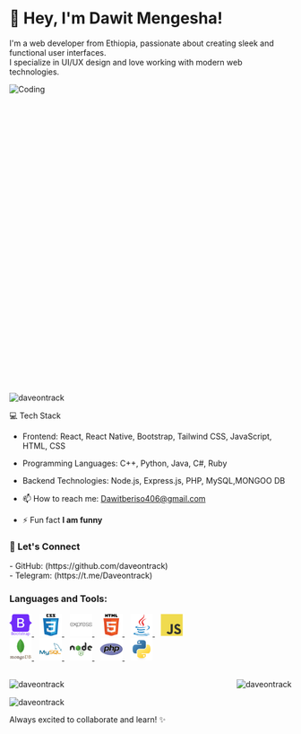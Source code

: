 #  👋 Hey, I'm Dawit Mengesha!  

I'm a web developer from Ethiopia, passionate about creating sleek and functional user interfaces.<br> 
I specialize in UI/UX design and love working with modern web technologies.</h3>

<img align="right" alt ="Coding " width="550" height="550" src="https://media.tenor.com/BqbIhT4Mb7cAAAAM/programmer-rounded-edges.gif">
<p align="left"> <img src="https://komarev.com/ghpvc/?username=daveontrack&label=Profile%20views&color=0e75b6&style=flat" alt="daveontrack" /> </p>

 💻 Tech Stack  
- Frontend:  React, React Native, Bootstrap, Tailwind CSS, JavaScript, HTML, CSS  
- Programming Languages: C++, Python, Java, C#, Ruby  
- Backend Technologies: Node.js, Express.js, PHP, MySQL,MONGOO DB 

- 📫 How to reach me: Dawitberiso406@gmail.com

- ⚡ Fun fact **I am funny**

<h3 align="left">🚀 Let's Connect </h3> 
- GitHub: (https://github.com/daveontrack) <br> 
- Telegram: (https://t.me/Daveontrack)  

<h3 align="left">Languages and Tools:</h3>

<div>
  <a href="https://getbootstrap.com" target="_blank" rel="noreferrer" style="margin-right: 10px;"> 
    <img src="https://raw.githubusercontent.com/devicons/devicon/master/icons/bootstrap/bootstrap-plain-wordmark.svg" alt="bootstrap" width="40" height="40"/> 
  </a>
  <a href="https://www.w3schools.com/css/" target="_blank" rel="noreferrer" style="margin-right: 10px;"> 
    <img src="https://raw.githubusercontent.com/devicons/devicon/master/icons/css3/css3-original-wordmark.svg" alt="css3" width="40" height="40"/> 
  </a>
  <a href="https://expressjs.com" target="_blank" rel="noreferrer" style="margin-right: 10px;"> 
    <img src="https://raw.githubusercontent.com/devicons/devicon/master/icons/express/express-original-wordmark.svg" alt="express" width="40" height="40"/> 
  </a>
  <a href="https://www.w3.org/html/" target="_blank" rel="noreferrer" style="margin-right: 10px;"> 
    <img src="https://raw.githubusercontent.com/devicons/devicon/master/icons/html5/html5-original-wordmark.svg" alt="html5" width="40" height="40"/> 
  </a>
  <a href="https://www.java.com" target="_blank" rel="noreferrer" style="margin-right: 10px;"> 
    <img src="https://raw.githubusercontent.com/devicons/devicon/master/icons/java/java-original.svg" alt="java" width="40" height="40"/> 
  </a> 
  <a href="https://developer.mozilla.org/en-US/docs/Web/JavaScript" target="_blank" rel="noreferrer" style="margin-right: 10px;"> 
    <img src="https://raw.githubusercontent.com/devicons/devicon/master/icons/javascript/javascript-original.svg" alt="javascript" width="40" height="40"/> 
  </a>
</div>

<div>
  <a href="https://www.mongodb.com/" target="_blank" rel="noreferrer" style="margin-right: 10px;"> 
    <img src="https://raw.githubusercontent.com/devicons/devicon/master/icons/mongodb/mongodb-original-wordmark.svg" alt="mongodb" width="40" height="40"/> 
  </a>
  <a href="https://www.mysql.com/" target="_blank" rel="noreferrer" style="margin-right: 10px;"> 
    <img src="https://raw.githubusercontent.com/devicons/devicon/master/icons/mysql/mysql-original-wordmark.svg" alt="mysql" width="40" height="40"/> 
  </a>
  <a href="https://nodejs.org" target="_blank" rel="noreferrer" style="margin-right: 10px;"> 
    <img src="https://raw.githubusercontent.com/devicons/devicon/master/icons/nodejs/nodejs-original-wordmark.svg" alt="nodejs" width="40" height="40"/> 
  </a>
  <a href="https://www.php.net" target="_blank" rel="noreferrer" style="margin-right: 10px;"> 
    <img src="https://raw.githubusercontent.com/devicons/devicon/master/icons/php/php-original.svg" alt="php" width="40" height="40"/> 
  </a> 
  <a href="https://www.python.org" target="_blank" rel="noreferrer" style="margin-right: 10px;"> 
    <img src="https://raw.githubusercontent.com/devicons/devicon/master/icons/python/python-original.svg" alt="python" width="40" height="40"/> 
  </a>
</div>
<br>

<p><img align="left" src="https://github-readme-stats.vercel.app/api/top-langs?username=daveontrack&show_icons=true&locale=en&layout=compact" alt="daveontrack" /></p>

<p>&nbsp;<img align="right" src="https://github-readme-stats.vercel.app/api?username=daveontrack&show_icons=true&locale=en" alt="daveontrack" /></p>

<p><img align="center" src="https://github-readme-streak-stats.herokuapp.com/?user=daveontrack&" alt="daveontrack" /></p>

Always excited to collaborate and learn! ✨  
